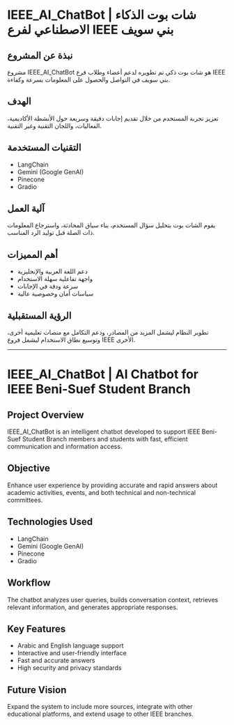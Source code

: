 
# IEEE_AI_ChatBot | شات بوت الذكاء الاصطناعي لفرع IEEE بني سويف

## نبذة عن المشروع
مشروع IEEE_AI_ChatBot هو شات بوت ذكي تم تطويره لدعم أعضاء وطلاب فرع IEEE بني سويف في التواصل والحصول على المعلومات بسرعة وكفاءة.

## الهدف
تعزيز تجربة المستخدم من خلال تقديم إجابات دقيقة وسريعة حول الأنشطة الأكاديمية، الفعاليات، واللجان التقنية وغير التقنية.

## التقنيات المستخدمة
- LangChain
- Gemini (Google GenAI)
- Pinecone
- Gradio

## آلية العمل
يقوم الشات بوت بتحليل سؤال المستخدم، بناء سياق المحادثة، واسترجاع المعلومات ذات الصلة قبل توليد الرد المناسب.

## أهم المميزات
- دعم اللغة العربية والإنجليزية
- واجهة تفاعلية سهلة الاستخدام
- سرعة ودقة في الإجابات
- سياسات أمان وخصوصية عالية

## الرؤية المستقبلية
تطوير النظام ليشمل المزيد من المصادر، ودعم التكامل مع منصات تعليمية أخرى، وتوسيع نطاق الاستخدام ليشمل فروع IEEE الأخرى.

---

# IEEE_AI_ChatBot | AI Chatbot for IEEE Beni-Suef Student Branch

## Project Overview
IEEE_AI_ChatBot is an intelligent chatbot developed to support IEEE Beni-Suef Student Branch members and students with fast, efficient communication and information access.

## Objective
Enhance user experience by providing accurate and rapid answers about academic activities, events, and both technical and non-technical committees.

## Technologies Used
- LangChain
- Gemini (Google GenAI)
- Pinecone
- Gradio

## Workflow
The chatbot analyzes user queries, builds conversation context, retrieves relevant information, and generates appropriate responses.

## Key Features
- Arabic and English language support
- Interactive and user-friendly interface
- Fast and accurate answers
- High security and privacy standards

## Future Vision
Expand the system to include more sources, integrate with other educational platforms, and extend usage to other IEEE branches.
